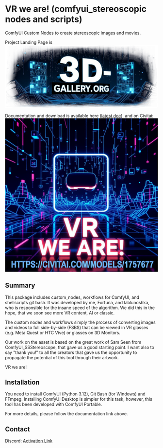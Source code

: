 # VR we are! (comfyui_stereoscopic nodes and scripts)
ComfyUI Custom Nodes to create stereoscopic images and movies.

Project Landing Page is [![3d-gallery.org](https://raw.githubusercontent.com/FortunaCournot/comfyui_stereoscopic/refs/heads/main/docs/img/home.png)](https://www.3d-gallery.org/)

Documentation and download is available here ([latest doc](https://github.com/FortunaCournot/comfyui_stereoscopic/blob/main/docs/VR_We_Are_User_Manual.pdf)), 
and on Civitai: [![VR we are!](https://raw.githubusercontent.com/FortunaCournot/comfyui_stereoscopic/refs/heads/main/docs/advertising/VR-we-are-title.png)](https://civitai.com/models/1757677)


## Summary

This package includes custom_nodes, workflows for ComfyUI, and shellscripts git bash.
It was developed by me, Fortuna, and Iablunoshka, who is responsible for the insane speed of the algorithm. We did this in the hope, that we soon see more VR content, AI or classic.

The custom nodes and workflows simply the process of converting images and videos to full side-by-side (FSBS) that can be viewed in VR glasses (e.g. Meta Quest or HTC Vive) or glasses on 3D Monitors.

Our work on the asset is based on the great work of Sam Seen from ComfyUI_SSStereoscope, that gave us a good starting point. I want also to say "thank you!" to all the creators that gave us the opportunity to propagate the potential of this tool through their artwork.

VR we are!

## Installation

You need to install ComfyUI (Python 3.12), Git Bash (for Windows) and FFmpeg. Installing ComfyUI Desktop is simpler for this task, however, this tool has been developed with ComfyUI Portable.

For more details, please follow the documentation link above.

## Contact

Discord: [Activation Link](https://discord.gg/ZegT6Cc8FG)
